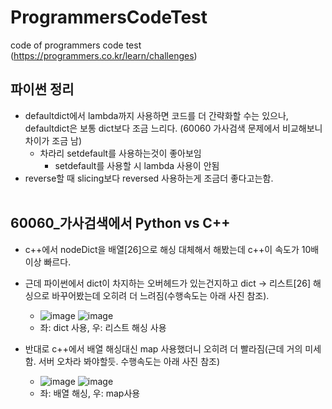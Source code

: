 # ProgrammersCodeTest
code of programmers code test (https://programmers.co.kr/learn/challenges)

## 파이썬 정리
- defaultdict에서 lambda까지 사용하면 코드를 더 간략화할 수는 있으나, defaultdict은 보통 dict보다 조금 느리다. (60060 가사검색 문제에서 비교해보니 차이가 조금 남) 
  - 차라리 setdefault를 사용하는것이 좋아보임
    - setdefault를 사용할 시 lambda 사용이 안됨
- reverse할 때 slicing보다 reversed 사용하는게 조금더 좋다고는함.
<br/> <br/> 

## 60060_가사검색에서 Python vs C++
- c++에서 nodeDict을 배열[26]으로 해싱 대체해서 해봤는데 c++이 속도가 10배이상 빠르다.
- 근데 파이썬에서 dict이 차지하는 오버헤드가 있는건지하고 dict -> 리스트[26] 해싱으로 바꾸어봤는데 오히려 더 느려짐(수행속도는 아래 사진 참조).
  - ![image](https://user-images.githubusercontent.com/54143203/177346026-be2725a1-c70d-4480-9e1d-53fccb2e5098.png) ![image](https://user-images.githubusercontent.com/54143203/177345934-4df1fdac-ae5f-4f44-bab4-fa0fff102154.png)
  - 좌: dict 사용, 우: 리스트 해싱 사용

- 반대로 c++에서 배열 해싱대신 map 사용했더니 오히려 더 빨라짐(근데 거의 미세함. 서버 오차라 봐야할듯. 수행속도는 아래 사진 참조)
  - ![image](https://user-images.githubusercontent.com/54143203/177345095-95140268-92bd-4e91-bef5-9802609127cf.png) ![image](https://user-images.githubusercontent.com/54143203/177345193-23083b5d-d782-4a83-a9cb-d351327ade43.png)
  - 좌: 배열 해싱, 우: map사용
